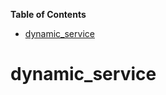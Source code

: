 <!-- START doctoc generated TOC please keep comment here to allow auto update -->
<!-- DON'T EDIT THIS SECTION, INSTEAD RE-RUN doctoc TO UPDATE -->
**Table of Contents**

- [dynamic_service](#dynamic_service)

<!-- END doctoc generated TOC please keep comment here to allow auto update -->

# dynamic_service